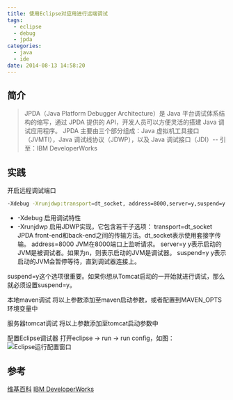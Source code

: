 ```yaml
---
title: 使用Eclipse对应用进行远端调试
tags:
  - eclipse
  - debug
  - jpda
categories:
  - java
  - ide
date: 2014-08-13 14:58:20
---
```



## 简介 ##
> JPDA（Java Platform Debugger Architecture）是 Java 平台调试体系结构的缩写，通过 JPDA 提供的 API，开发人员可以方便灵活的搭建 Java 调试应用程序。 JPDA 主要由三个部分组成：Java 虚拟机工具接口（JVMTI），Java 调试线协议（JDWP），以及 Java 调试接口（JDI）-- 引至：IBM DeveloperWorks

## 实践 ##

开启远程调试端口
```bash
-Xdebug -Xrunjdwp:transport=dt_socket, address=8000,server=y,suspend=y
```

* -Xdebug 启用调试特性
* -Xrunjdwp 启用JDWP实现，它包含若干子选项：
 transport=dt_socket JPDA front-end和back-end之间的传输方法。dt_socket表示使用套接字传输。
 address=8000 JVM在8000端口上监听请求。
 server=y y表示启动的JVM是被调试者。如果为n，则表示启动的JVM是调试器。
 suspend=y y表示启动的JVM会暂停等待，直到调试器连接上。

suspend=y这个选项很重要。如果你想从Tomcat启动的一开始就进行调试，那么就必须设置suspend=y。

本地maven调试
将以上参数添加至maven启动参数，或者配置到MAVEN_OPTS环境变量中

服务器tomcat调试
将以上参数添加至tomcat启动参数中

配置Eclipse调试器
打开eclipse -> run -> run config，如图：
![Eclipse运行配置窗口](http://www.ibm.com/developerworks/cn/opensource/os-eclipse-javadebug/debugconfig.jpg)

## 参考 ##
[维基百科](https://en.wikipedia.org/wiki/Java_Platform_Debugger_Architecture)
[IBM DeveloperWorks](http://www.ibm.com/developerworks/cn/java/j-lo-jpda1/index.html)
